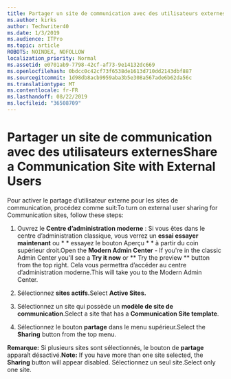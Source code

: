 ```yaml
---
title: Partager un site de communication avec des utilisateurs externes
ms.author: kirks
author: Techwriter40
ms.date: 1/3/2019
ms.audience: ITPro
ms.topic: article
ROBOTS: NOINDEX, NOFOLLOW
localization_priority: Normal
ms.assetid: e0701ab9-7798-42cf-af73-9e14132dc669
ms.openlocfilehash: 0bdcc0c42cf73f6538de1613d710dd2143dbf887
ms.sourcegitcommit: 1d98db8acb9959aba3b5e308a567ade6b62da56c
ms.translationtype: MT
ms.contentlocale: fr-FR
ms.lasthandoff: 08/22/2019
ms.locfileid: "36508709"
---
```

# <a name="share-a-communication-site-with-external-users"></a><span data-ttu-id="96836-102">Partager un site de communication avec des utilisateurs externes</span><span class="sxs-lookup"><span data-stu-id="96836-102">Share a Communication Site with External Users</span></span>

<span data-ttu-id="96836-103">Pour activer le partage d’utilisateur externe pour les sites de communication, procédez comme suit:</span><span class="sxs-lookup"><span data-stu-id="96836-103">To turn on external user sharing for Communication sites, follow these steps:</span></span> 
  
1. <span data-ttu-id="96836-104">Ouvrez le **Centre d’administration moderne** : Si vous êtes dans le centre d’administration classique, vous verrez un **essai essayer maintenant** ou \* \* essayez le bouton Aperçu \* \* à partir du coin supérieur droit.</span><span class="sxs-lookup"><span data-stu-id="96836-104">Open the **Modern Admin Center** - If you're in the classic Admin Center you'll see a **Try it now** or \*\* Try the preview \*\* button from the top right.</span></span> <span data-ttu-id="96836-105">Cela vous permettra d’accéder au centre d’administration moderne.</span><span class="sxs-lookup"><span data-stu-id="96836-105">This will take you to the Modern Admin Center.</span></span> 
  
2. <span data-ttu-id="96836-106">Sélectionnez **sites actifs.**</span><span class="sxs-lookup"><span data-stu-id="96836-106">Select **Active Sites.**</span></span>
  
3. <span data-ttu-id="96836-107">Sélectionnez un site qui possède un **modèle de site de communication**.</span><span class="sxs-lookup"><span data-stu-id="96836-107">Select a site that has a **Communication Site template**.</span></span> 
  
4. <span data-ttu-id="96836-108">Sélectionnez le bouton **partage** dans le menu supérieur.</span><span class="sxs-lookup"><span data-stu-id="96836-108">Select the **Sharing** button from the top menu.</span></span> 
  
 <span data-ttu-id="96836-109">**Remarque:** Si plusieurs sites sont sélectionnés, le bouton de **partage** apparaît désactivé.</span><span class="sxs-lookup"><span data-stu-id="96836-109">**Note:** If you have more than one site selected, the **Sharing** button will appear disabled.</span></span> <span data-ttu-id="96836-110">Sélectionnez un seul site.</span><span class="sxs-lookup"><span data-stu-id="96836-110">Select only one site.</span></span> 
  

